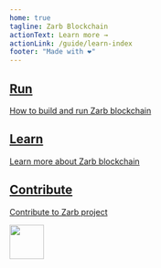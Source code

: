 ```yaml
---
home: true
tagline: Zarb Blockchain
actionText: Learn more →
actionLink: /guide/learn-index
footer: "Made with ❤️"
---
```


<div style="text-align: center">
  <Bit/>
</div>

<div class="features">
  <div class="feature">
    <a href="/guide/run-index">
      <h2>Run</h2>
      <p>How to build and run Zarb blockchain</p>
    </a>
  </div>

  <div class="feature">
    <a href="/guide/learn-index">
      <h2>Learn</h2>
      <p>Learn more about Zarb blockchain</p>
    </a>
  </div>
  <div class="feature">
    <a href="https://github.com/zarbchain/">
      <h2>Contribute</h2>
      <p>Contribute to Zarb project</p>
    </a>
  </div>
</div>

<div class="discord">
  <a href="https://discord.gg/zPqWqV85ch" target="_blank"><img height=60 src="./assets/images/Discord-Logo+Wordmark-Color.svg" /></a>
</div>

<br>
